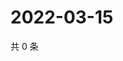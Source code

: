 # 2022-03-15

共 0 条

<!-- BEGIN WEIBO -->
<!-- 最后更新时间 Tue Mar 15 2022 18:01:15 GMT+0800 (China Standard Time) -->

<!-- END WEIBO -->
